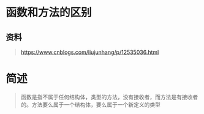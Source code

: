 # 函数和方法的区别

## 资料

> https://www.cnblogs.com/liujunhang/p/12535036.html

# 简述

> 函数是指不属于任何结构体，类型的方法，没有接收者，而方法是有接收者的。方法要么属于一个结构体，要么属于一个新定义的类型



